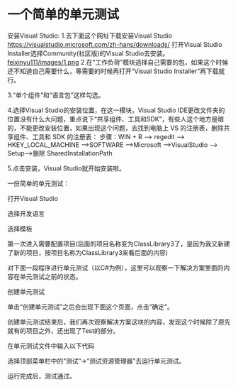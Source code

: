 # 一个简单的单元测试
安装Visual Studio:
1.去下面这个网址下载安装Visual Studio
https://visualstudio.microsoft.com/zh-hans/downloads/
打开Visual Studio Installer选择Community(社区版)的Visual Studio去安装。
[feixinyu111/images/1.png](https://github.com/feixinyu111/feixinyu111.GitHub.io/blob/main/images/1.png)
2.在“工作负荷”模块选择自己需要的包，如果这个时候还不知道自己需要什么，等需要的时候再打开“Visual Studio Installer”再下载就行。

3.“单个组件”和“语言包”这样勾选。

4.选择Visual Studio的安装位置，在这一模块，Visual Studio IDE更改文件夹的位置没有什么大问题，重点说下“共享组件、工具和SDK”，有些人这个地方是暗的，不能更改安装位置，如果出现这个问题，去找到电脑上 VS 的注册表，删除共享组件、工具和 SDK 的注册表：
步骤：WIN + R --> regedit --> HKEY_LOCAL_MACHINE -->SOFTWARE -->Microsoft -->VisualStudio --> Setup-->删除 SharedInstallationPath

5.点击安装，Visual Studio就开始安装啦。







一份简单的单元测试：

打开Visual Studio











选择开发语言

选择模板





第一次进入需要配置项目(后面的项目名称变为ClassLibrary3了，是因为我又新建了新的项目，按项目名称为ClassLibrary3来看后面的内容)






对下面一段程序进行单元测试（以C#为例），这里可以观察一下解决方案里面的内容在单元测试之前的状态。

创建单元测试











单击“创建单元测试”之后会出现下面这个页面，点击“确定”。













创建单元测试结束后，我们再次观察解决方案这块的内容，发现这个时候除了原先就有的项目之外，还出现了Test的部分。

在单元测试文件中输入以下代码











选择顶部菜单栏中的“测试”->“测试资源管理器”去运行单元测试。

运行完成后，测试通过。
